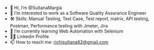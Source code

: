 - 👋 Hi, I’m @SultanaMargia
- 👀  I’m interested to work as a Software Quality Assurance Engineer
- 🛠  Skills: Manual Testing, Test Case, Test report, matrix, API testing, Postman, Performance testing with Jmeter, Jira
- 🌱 I’m currently learning  Web Automation with Selenium
- 👩‍💻 Linkedin Profile
- 📫 How to reach me: richisultana62@gmail.com

<!---
SultanaMarzia/SultanaMarzia is a ✨ special ✨ repository because its `README.md` (this file) appears on your GitHub profile.
You can click the Preview link to take a look at your changes.
--->
